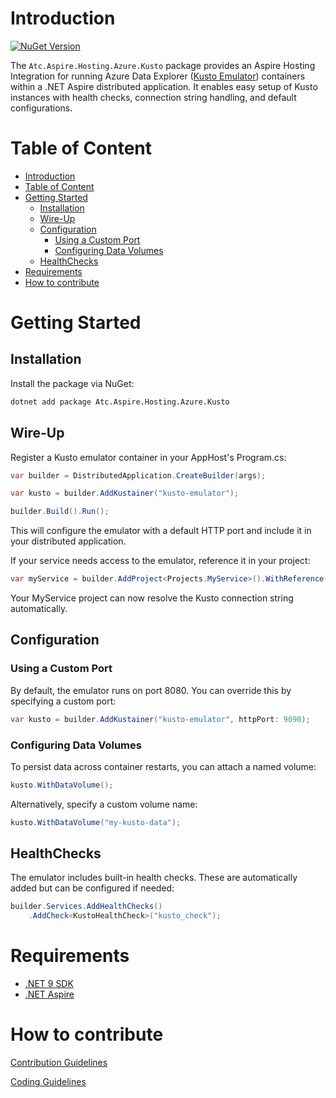 # Introduction

[![NuGet Version](https://img.shields.io/nuget/v/atc.aspire.azure.hosting.kusto.svg?logo=nuget&style=for-the-badge)](https://www.nuget.org/packages/atc.aspire.hosting.azure.kusto)

The `Atc.Aspire.Hosting.Azure.Kusto` package provides an Aspire Hosting Integration for running Azure Data Explorer ([Kusto Emulator](https://learn.microsoft.com/en-us/azure/data-explorer/kusto-emulator-overview)) containers within a .NET Aspire distributed application. It enables easy setup of Kusto instances with health checks, connection string handling, and default configurations.

# Table of Content

- [Introduction](#introduction)
- [Table of Content](#table-of-content)
- [Getting Started](#getting-started)
  - [Installation](#installation)
  - [Wire-Up](#wire-up)
  - [Configuration](#configuration)
    - [Using a Custom Port](#using-a-custom-port)
    - [Configuring Data Volumes](#configuring-data-volumes)
  - [HealthChecks](#healthchecks)
- [Requirements](#requirements)
- [How to contribute](#how-to-contribute)

# Getting Started

## Installation

Install the package via NuGet:

```sh
dotnet add package Atc.Aspire.Hosting.Azure.Kusto
```

## Wire-Up

Register a Kusto emulator container in your AppHost's Program.cs:

```csharp
var builder = DistributedApplication.CreateBuilder(args);

var kusto = builder.AddKustainer("kusto-emulator");

builder.Build().Run();
```

This will configure the emulator with a default HTTP port and include it in your distributed application.

If your service needs access to the emulator, reference it in your project:

```csharp
var myService = builder.AddProject<Projects.MyService>().WithReference(kusto);
```

Your MyService project can now resolve the Kusto connection string automatically.

## Configuration

### Using a Custom Port

By default, the emulator runs on port 8080. You can override this by specifying a custom port:

```csharp
var kusto = builder.AddKustainer("kusto-emulator", httpPort: 9090);
```

### Configuring Data Volumes

To persist data across container restarts, you can attach a named volume:

```csharp
kusto.WithDataVolume();
```

Alternatively, specify a custom volume name:

```csharp
kusto.WithDataVolume("my-kusto-data");
```

## HealthChecks

The emulator includes built-in health checks. These are automatically added but can be configured if needed:

```csharp
builder.Services.AddHealthChecks()
    .AddCheck<KustoHealthCheck>("kusto_check");
```

# Requirements

- [.NET 9 SDK](https://dotnet.microsoft.com/en-us/download/dotnet/9.0)
- [.NET Aspire](https://learn.microsoft.com/en-us/dotnet/aspire/fundamentals/setup-tooling?tabs=windows&pivots=visual-studio#install-net-aspire)

# How to contribute

[Contribution Guidelines](https://atc-net.github.io/introduction/about-atc#how-to-contribute)

[Coding Guidelines](https://atc-net.github.io/introduction/about-atc#coding-guidelines)
